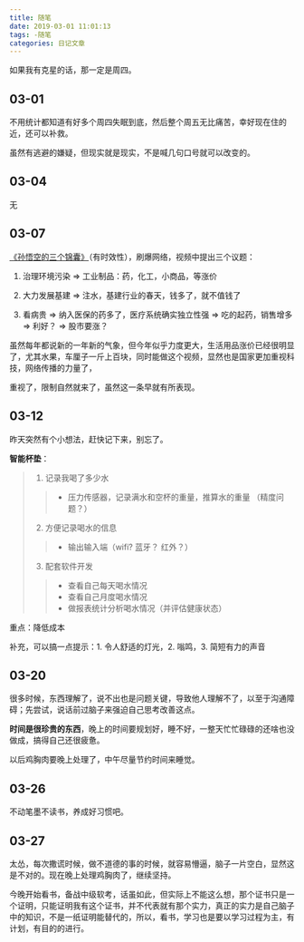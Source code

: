 ```yaml
---
title: 随笔
date: 2019-03-01 11:01:13
tags: -随笔
categories: 日记文章
---
```


如果我有克星的话，那一定是周四。

<!-- more -->

## 03-01

不用统计都知道有好多个周四失眠到底，然后整个周五无比痛苦，幸好现在住的近，还可以补救。

虽然有逃避的嫌疑，但现实就是现实，不是喊几句口号就可以改变的。

## 03-04

无

## 03-07

[《孙悟空的三个锦囊》](http://news.cctv.com/2019/03/06/VIDElxYQaKX2fE9g0eYmWfeB190306.shtml)（有时效性），刷爆网络，视频中提出三个议题：

1. 治理环境污染 => 工业制品：药，化工，小商品，等涨价

2. 大力发展基建 => 注水，基建行业的春天，钱多了，就不值钱了

3. 看病贵 => 纳入医保的药多了，医疗系统确实独立性强 => 吃的起药，销售增多=> 利好？ => 股市要涨？

虽然每年都说新的一年新的气象，但今年似乎力度更大，生活用品涨价已经很明显了，尤其水果，车厘子一斤上百块，同时能做这个视频，显然也是国家更加重视科技，网络传播的力量了，

重视了，限制自然就来了，虽然这一条早就有所表现。

## 03-12

昨天突然有个小想法，赶快记下来，别忘了。

**智能杯垫**：

> 1. 记录我喝了多少水
>> * 压力传感器，记录满水和空杯的重量，推算水的重量 （精度问题？）
> 2. 方便记录喝水的信息
>> * 输出输入端（wifi? 蓝牙？ 红外？）
> 3. 配套软件开发
>> * 查看自己每天喝水情况
>> * 查看自己月度喝水情况
>> * 做报表统计分析喝水情况（并评估健康状态）

重点：降低成本

补充，可以搞一点提示：1. 令人舒适的灯光，2. 嗡鸣，3. 简短有力的声音

## 03-20

很多时候，东西理解了，说不出也是问题关键，导致他人理解不了，以至于沟通障碍；先尝试，说话前过脑子来强迫自己思考改善这点。

**时间是很珍贵的东西**，晚上的时间要规划好，睡不好，一整天忙忙碌碌的还啥也没做成，搞得自己还很疲惫。

以后鸡胸肉要晚上处理了，中午尽量节约时间来睡觉。

## 03-26

不动笔墨不读书，养成好习惯吧。

## 03-27

太怂，每次撒谎时候，做不道德的事的时候，就容易懵逼，脑子一片空白，显然这是不对的。现在晚上处理鸡胸肉了，继续坚持。

今晚开始看书，备战中级软考，话虽如此，但实际上不能这么想，那个证书只是一个证明，只能证明我有这个证书，并不代表就有那个实力，真正的实力是自己脑子中的知识，不是一纸证明能替代的，所以，看书，学习也是要以学习过程为主，有计划，有目的的进行。